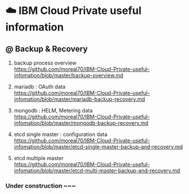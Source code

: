 # :cloud: IBM Cloud Private useful information

## @ Backup & Recovery
1. backup process overview      
https://github.com/moreal70/IBM-Cloud-Private-useful-infomation/blob/master/backup-overview.md

2. mariadb : OAuth data   
https://github.com/moreal70/IBM-Cloud-Private-useful-infomation/blob/master/mariadb-backup-recovery.md

3. mongodb : HELM, Metering data  
https://github.com/moreal70/IBM-Cloud-Private-useful-infomation/blob/master/mongodb-backup-recovery.md

4. etcd single master : configuration data  
https://github.com/moreal70/IBM-Cloud-Private-useful-infomation/blob/master/etcd-single-master-backup-and-recovery.md

5. etcd multiple master    
https://github.com/moreal70/IBM-Cloud-Private-useful-infomation/blob/master/etcd-multi-master-backup-and-recovery.md



###  Under construction ~~~
